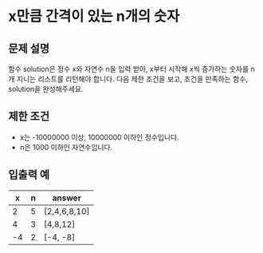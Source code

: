 # x만큼 간격이 있는 n개의 숫자
## 문제 설명
함수 solution은 정수 x와 자연수 n을 입력 받아, x부터 시작해 x씩 증가하는 숫자를 n개 지니는 리스트를 리턴해야 합니다. 다음 제한 조건을 보고, 조건을 만족하는 함수, solution을 완성해주세요.

## 제한 조건
* x는 -10000000 이상, 10000000 이하인 정수입니다.
* n은 1000 이하인 자연수입니다.

## 입출력 예

| x    | n | answer        |
|------|---|---------------|
| 2    | 5 | [2,4,6,8,10]  |
| 4    | 3 | [4,8,12]      |
| -4   | 2 | [-4, -8]      |